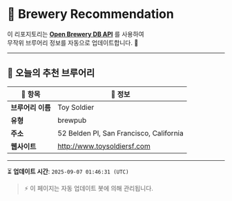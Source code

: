 # 🍺 Brewery Recommendation

이 리포지토리는 **[Open Brewery DB API](https://www.openbrewerydb.org/)** 를 사용하여  
무작위 브루어리 정보를 자동으로 업데이트합니다. 🚀

---

## 🌟 오늘의 추천 브루어리

| 🍻 항목 | 📌 정보 |
|--------|---------|
| **브루어리 이름** | Toy Soldier |
| **유형** | brewpub |
| **주소** | 52 Belden Pl, San Francisco, California |
| **웹사이트** | http://www.toysoldiersf.com |

---

⏳ **업데이트 시간**: `2025-09-07 01:46:31 (UTC)`  

> ⚡ 이 페이지는 자동 업데이트 봇에 의해 관리됩니다.